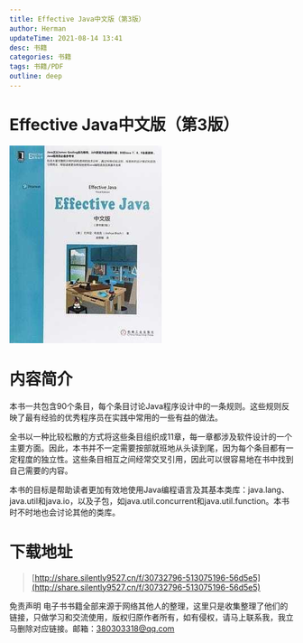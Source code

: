 ```yaml
---
title: Effective Java中文版（第3版）
author: Herman
updateTime: 2021-08-14 13:41
desc: 书籍
categories: 书籍
tags: 书籍/PDF
outline: deep
---
```



# Effective Java中文版（第3版）
![](https://raw.githubusercontent.com/silently9527/images/main/008i3skNgy1guanfbh1tcj607i09qjrd02.jpg)

# 内容简介 
本书一共包含90个条目，每个条目讨论Java程序设计中的一条规则。这些规则反映了最有经验的优秀程序员在实践中常用的一些有益的做法。

全书以一种比较松散的方式将这些条目组织成11章，每一章都涉及软件设计的一个主要方面。因此，本书并不一定需要按部就班地从头读到尾，因为每个条目都有一定程度的独立性。这些条目相互之间经常交叉引用，因此可以很容易地在书中找到自己需要的内容。

本书的目标是帮助读者更加有效地使用Java编程语言及其基本类库：java.lang、java.util和java.io，以及子包，如java.util.concurrent和java.util.function。本书时不时地也会讨论其他的类库。


# 下载地址
> [http://share.silently9527.cn/f/30732796-513075196-56d5e5](http://share.silently9527.cn/f/30732796-513075196-56d5e5)

免责声明
电子书书籍全部来源于网络其他人的整理，这里只是收集整理了他们的链接，只做学习和交流使用，版权归原作者所有，如有侵权，请马上联系我，我立马删除对应链接。邮箱：380303318@qq.com

